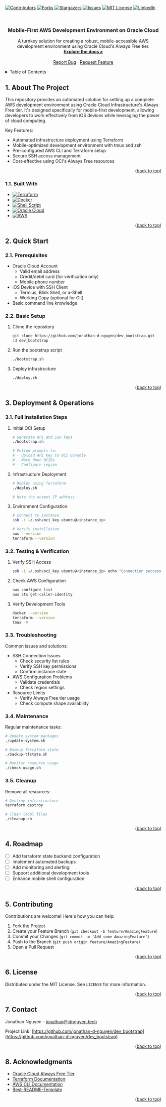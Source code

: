 <!-- Back to top link -->

<a name="readme-top"></a>

<!-- PROJECT SHIELDS -->

[![Contributors][contributors-shield]][contributors-url]
[![Forks][forks-shield]][forks-url]
[![Stargazers][stars-shield]][stars-url]
[![Issues][issues-shield]][issues-url]
[![MIT License][license-shield]][license-url]
[![LinkedIn][linkedin-shield]][linkedin-url]

<!-- PROJECT LOGO -->
<br />
<div align="center">
  <h3 align="center">Mobile-First AWS Development Environment on Oracle Cloud</h3>

  <p align="center">
    A turnkey solution for creating a robust, mobile-accessible AWS development environment using Oracle Cloud's Always Free tier.
    <br />
    <a href="#1-about-the-project"><strong>Explore the docs »</strong></a>
    <br />
    <br />
    <a href="https://github.com/jonathan-d-nguyen/dev_bootstrap/issues/new?labels=bug&template=bug-report---.md">Report Bug</a>
    ·
    <a href="https://github.com/jonathan-d-nguyen/dev_bootstrap/issues/new?labels=enhancement&template=feature-request---.md">Request Feature</a>
  </p>
</div>

<!-- TABLE OF CONTENTS -->
<details>
  <summary>Table of Contents</summary>
  <ol>
    <li>
      <a href="#1-about-the-project">About The Project</a>
      <ul>
        <li><a href="#11-built-with">Built With</a></li>
      </ul>
    </li>
    <li>
      <a href="#2-quick-start">Quick Start</a>
      <ul>
        <li><a href="#21-prerequisites">Prerequisites</a></li>
        <li><a href="#22-basic-setup">Basic Setup</a></li>
      </ul>
    </li>
    <li>
      <a href="#3-deployment--operations">Deployment & Operations</a>
      <ul>
        <li><a href="#31-full-installation-steps">Full Installation Steps</a></li>
        <li><a href="#32-testing--verification">Testing & Verification</a></li>
        <li><a href="#33-troubleshooting">Troubleshooting</a></li>
        <li><a href="#34-maintenance">Maintenance</a></li>
        <li><a href="#35-cleanup">Cleanup</a></li>
      </ul>
    </li>
    <li><a href="#4-roadmap">Roadmap</a></li>
    <li><a href="#5-contributing">Contributing</a></li>
    <li><a href="#6-license">License</a></li>
    <li><a href="#7-contact">Contact</a></li>
    <li><a href="#8-acknowledgments">Acknowledgments</a></li>
  </ol>
</details>

## 1. About The Project

This repository provides an automated solution for setting up a complete AWS development environment using Oracle Cloud Infrastructure's Always Free tier. It's designed specifically for mobile-first development, allowing developers to work effectively from iOS devices while leveraging the power of cloud computing.

Key Features:

- Automated infrastructure deployment using Terraform
- Mobile-optimized development environment with tmux and zsh
- Pre-configured AWS CLI and Terraform setup
- Secure SSH access management
- Cost-effective using OCI's Always Free resources

<p align="right">(<a href="#readme-top">back to top</a>)</p>

### 1.1. Built With

- [![Terraform][Terraform.io]][Terraform-url]
- [![Docker][Docker.io]][Docker-url]
- [![Shell Script][Shell.io]][Shell-url]
- [![Oracle Cloud][OCI.io]][OCI-url]
- [![AWS][AWS.io]][AWS-url]

<p align="right">(<a href="#readme-top">back to top</a>)</p>

## 2. Quick Start

### 2.1. Prerequisites

- Oracle Cloud Account
  - Valid email address
  - Credit/debit card (for verification only)
  - Mobile phone number
- iOS Device with SSH Client
  - Termius, Blink Shell, or a-Shell
  - Working Copy (optional for Git)
- Basic command line knowledge

### 2.2. Basic Setup

1. Clone the repository

   ```sh
   git clone https://github.com/jonathan-d-nguyen/dev_bootstrap.git
   cd dev_bootstrap
   ```

2. Run the bootstrap script

   ```sh
   ./bootstrap.sh
   ```

3. Deploy infrastructure
   ```sh
   ./deploy.sh
   ```

<p align="right">(<a href="#readme-top">back to top</a>)</p>

## 3. Deployment & Operations

### 3.1. Full Installation Steps

1. Initial OCI Setup

   ```sh
   # Generate API and SSH keys
   ./bootstrap.sh

   # Follow prompts to:
   # - Upload API key to OCI console
   # - Note down OCIDs
   # - Configure region
   ```

2. Infrastructure Deployment

   ```sh
   # Deploy using Terraform
   ./deploy.sh

   # Note the output IP address
   ```

3. Environment Configuration

   ```sh
   # Connect to instance
   ssh -i ~/.ssh/oci_key ubuntu@<instance_ip>

   # Verify installation
   aws --version
   terraform --version
   ```

### 3.2. Testing & Verification

1. Verify SSH Access

   ```sh
   ssh -i ~/.ssh/oci_key ubuntu@<instance_ip> echo "Connection successful"
   ```

2. Check AWS Configuration

   ```sh
   aws configure list
   aws sts get-caller-identity
   ```

3. Verify Development Tools
   ```sh
   docker --version
   terraform --version
   tmux -V
   ```

### 3.3. Troubleshooting

Common issues and solutions:

- SSH Connection Issues
  - Check security list rules
  - Verify SSH key permissions
  - Confirm instance state
- AWS Configuration Problems
  - Validate credentials
  - Check region settings
- Resource Limits
  - Verify Always Free tier usage
  - Check compute shape availability

### 3.4. Maintenance

Regular maintenance tasks:

```sh
# Update system packages
./update-system.sh

# Backup Terraform state
./backup-tfstate.sh

# Monitor resource usage
./check-usage.sh
```

### 3.5. Cleanup

Remove all resources:

```sh
# Destroy infrastructure
terraform destroy

# Clean local files
./cleanup.sh
```

<p align="right">(<a href="#readme-top">back to top</a>)</p>

## 4. Roadmap

- [ ] Add terraform state backend configuration
- [ ] Implement automated backups
- [ ] Add monitoring and alerting
- [ ] Support additional development tools
- [ ] Enhance mobile shell configuration

<p align="right">(<a href="#readme-top">back to top</a>)</p>

## 5. Contributing

Contributions are welcome! Here's how you can help:

1. Fork the Project
2. Create your Feature Branch (`git checkout -b feature/AmazingFeature`)
3. Commit your Changes (`git commit -m 'Add some AmazingFeature'`)
4. Push to the Branch (`git push origin feature/AmazingFeature`)
5. Open a Pull Request

<p align="right">(<a href="#readme-top">back to top</a>)</p>

## 6. License

Distributed under the MIT License. See `LICENSE` for more information.

<p align="right">(<a href="#readme-top">back to top</a>)</p>

## 7. Contact

Jonathan Nguyen - jonathan@jdnguyen.tech

Project Link: [https://github.com/jonathan-d-nguyen/dev_bootstrap](https://github.com/jonathan-d-nguyen/dev_bootstrap)

<p align="right">(<a href="#readme-top">back to top</a>)</p>

## 8. Acknowledgments

- [Oracle Cloud Always Free Tier](https://www.oracle.com/cloud/free/)
- [Terraform Documentation](https://www.terraform.io/docs)
- [AWS CLI Documentation](https://aws.amazon.com/cli/)
- [Best-README-Template](https://github.com/othneildrew/Best-README-Template)

<p align="right">(<a href="#readme-top">back to top</a>)</p>

<!-- MARKDOWN LINKS & IMAGES -->

[contributors-shield]: https://img.shields.io/github/contributors/jonathan-d-nguyen/dev_bootstrap.svg?style=for-the-badge
[contributors-url]: https://github.com/jonathan-d-nguyen/dev_bootstrap/graphs/contributors
[forks-shield]: https://img.shields.io/github/forks/jonathan-d-nguyen/dev_bootstrap.svg?style=for-the-badge
[forks-url]: https://github.com/jonathan-d-nguyen/dev_bootstrap/network/members
[stars-shield]: https://img.shields.io/github/stars/jonathan-d-nguyen/dev_bootstrap.svg?style=for-the-badge
[stars-url]: https://github.com/jonathan-d-nguyen/dev_bootstrap/stargazers
[issues-shield]: https://img.shields.io/github/issues/jonathan-d-nguyen/dev_bootstrap.svg?style=for-the-badge
[issues-url]: https://github.com/jonathan-d-nguyen/dev_bootstrap/issues
[license-shield]: https://img.shields.io/github/license/jonathan-d-nguyen/dev_bootstrap.svg?style=for-the-badge
[license-url]: https://github.com/jonathan-d-nguyen/dev_bootstrap/blob/master/LICENSE
[linkedin-shield]: https://img.shields.io/badge/-LinkedIn-black.svg?style=for-the-badge&logo=linkedin&colorB=555
[linkedin-url]: https://linkedin.com/in/your-username
[Terraform.io]: https://img.shields.io/badge/terraform-%235835CC.svg?style=for-the-badge&logo=terraform&logoColor=white
[Terraform-url]: https://www.terraform.io/
[Docker.io]: https://img.shields.io/badge/docker-%230db7ed.svg?style=for-the-badge&logo=docker&logoColor=white
[Docker-url]: https://www.docker.com/
[Shell.io]: https://img.shields.io/badge/shell_script-%23121011.svg?style=for-the-badge&logo=gnu-bash&logoColor=white
[Shell-url]: https://www.gnu.org/software/bash/
[OCI.io]: https://img.shields.io/badge/Oracle_Cloud-%23F80000.svg?style=for-the-badge&logo=oracle&logoColor=white
[OCI-url]: https://www.oracle.com/cloud/
[AWS.io]: https://img.shields.io/badge/AWS-%23FF9900.svg?style=for-the-badge&logo=amazon-aws&logoColor=white
[AWS-url]: https://aws.amazon.com/
